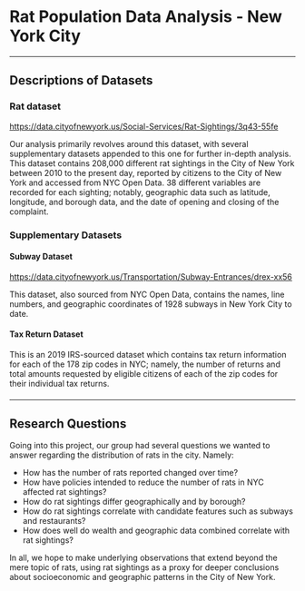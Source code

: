 # Rat Population Data Analysis - New York City

<hr>

## Descriptions of Datasets

### Rat dataset

https://data.cityofnewyork.us/Social-Services/Rat-Sightings/3q43-55fe

Our analysis primarily revolves around this dataset, with several supplementary datasets appended to this one for further in-depth analysis. This dataset contains 208,000 different rat sightings in the City of New York between 2010 to the present day, reported by citizens to the City of New York and accessed from NYC Open Data. 38 different variables are recorded for each sighting; notably, geographic data such as latitude, longitude, and borough data, and the date of opening and closing of the complaint. 

### Supplementary Datasets

#### Subway Dataset

https://data.cityofnewyork.us/Transportation/Subway-Entrances/drex-xx56

This dataset, also sourced from NYC Open Data, contains the names, line numbers, and geographic coordinates of 1928 subways in New York City to date.

#### Tax Return Dataset

This is an 2019 IRS-sourced dataset which contains tax return information for each of the 178 zip codes in NYC; namely, the number of returns and total amounts requested by eligible citizens of each of the zip codes for their individual tax returns.

#### 

<hr>

## Research Questions

Going into this project, our group had several questions we wanted to answer regarding the distribution of rats in the city. Namely:

* How has the number of rats reported changed over time?
* How have policies intended to reduce the number of rats in NYC affected rat sightings?
* How do rat sightings differ geographically and by borough?
* How do rat sightings correlate with candidate features such as subways and restaurants?
* How does well do wealth and geographic data combined correlate with rat sightings?

In all, we hope to make underlying observations that extend beyond the mere topic of rats, using rat sightings as a proxy for deeper conclusions about socioeconomic and geographic patterns in the City of New York.

